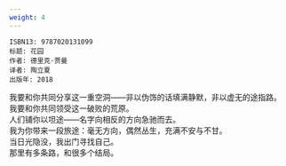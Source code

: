 ```yaml
---
weight: 4
---
```


```
ISBN13: 9787020131099
标题: 花园
作者: 德里克·贾曼
译者: 陶立夏
出版年: 2018
```

我要和你共同分享这一重空洞——非以伪饰的话填满静默，非以虚无的途指路。  
我要和你共同领受这一破败的荒原。  
人们铺你以坦途——名字向相反的方向急驰而去。  
我为你带来一段旅途：毫无方向，偶然丛生，充满不安与不甘。  
当日光隐没，我出门寻找自己。  
那里有多条路，和很多个结局。